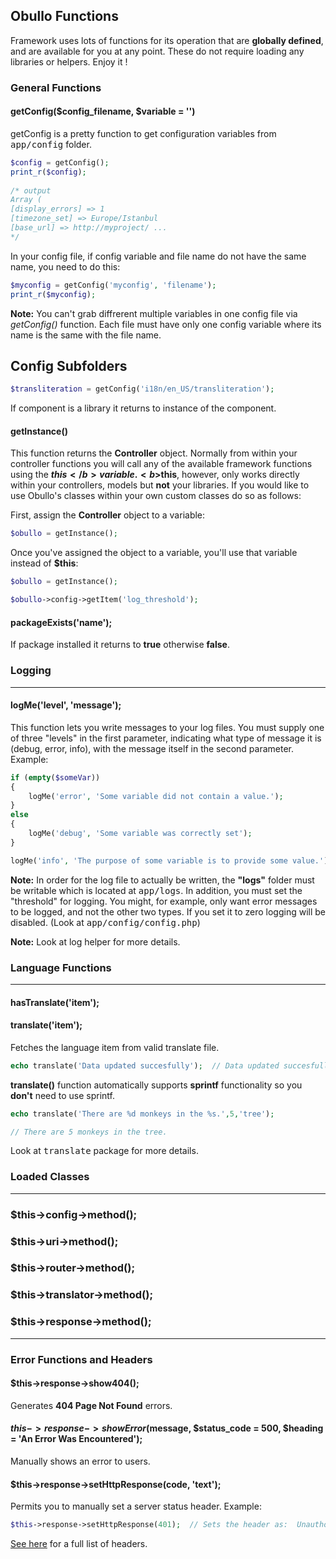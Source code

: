 ## Obullo Functions <a name="obullo-functions"></a>

Framework uses lots of functions for its operation that are <b>globally defined</b>, and are available for you at any point. These do not require loading any libraries or helpers. Enjoy it !

### General Functions

#### getConfig($config_filename, $variable = '')

getConfig is a pretty function to get configuration variables from <kbd>app/config</kbd> folder.

```php
$config = getConfig();
print_r($config); 
  
/* output 
Array ( 
[display_errors] => 1 
[timezone_set] => Europe/Istanbul 
[base_url] => http://myproject/ ... 
*/
```

In your config file, if config variable and file name do not have the same name, you need to do this:

```php
$myconfig = getConfig('myconfig', 'filename');
print_r($myconfig);
```

**Note:** You can't grab diffrerent multiple variables in one config file via *getConfig()* function. Each file must have only one config variable where its name is the same with the file name.

## Config Subfolders

```php
$transliteration = getConfig('i18n/en_US/transliteration');
```

If component is a library it returns to instance of the component.

#### getInstance()

This function returns the <b>Controller</b> object. Normally from within your controller functions you will call any of the available framework functions using the <b>$this</b> variable. <b>$this</b>, however, only works directly within your controllers, models but <b>not</b> your libraries. If you would like to use Obullo's classes within your own custom classes do so as follows:

First, assign the <b>Controller</b> object to a variable:

```php
$obullo = getInstance();
```

Once you've assigned the object to a variable, you'll use that variable instead of <b>$this</b>:

```php
$obullo = getInstance();
```

```php
$obullo->config->getItem('log_threshold');
```

#### packageExists('name');

If package installed it returns to <b>true</b> otherwise <b>false</b>.


### Logging

------

#### logMe('level', 'message');

This function lets you write messages to your log files. You must supply one of three "levels" in the first parameter, indicating what type of message it is (debug, error, info), with the message itself in the second parameter. Example:

```php
if (empty($someVar))
{
    logMe('error', 'Some variable did not contain a value.');
}
else
{
    logMe('debug', 'Some variable was correctly set');
}

logMe('info', 'The purpose of some variable is to provide some value.');
```

**Note:** In order for the log file to actually be written, the <b>"logs"</b> folder must be writable which is located at <kbd>app/logs</kbd>. In addition, you must set the "threshold" for logging. You might, for example, only want error messages to be logged, and not the other two types. If you set it to zero logging will be disabled. (Look at <kbd>app/config/config.php</kbd>)

**Note:** Look at log helper for more details.

### Language Functions

------

#### hasTranslate('item');

#### translate('item');

Fetches the language item from valid translate file.

```php
echo translate('Data updated succesfully');  // Data updated succesfully.
```

<b>translate()</b> function automatically supports <b>sprintf</b> functionality so you <b>don't</b> need to use sprintf.

```php
echo translate('There are %d monkeys in the %s.',5,'tree');

// There are 5 monkeys in the tree.

```

Look at <kbd>translate</kbd> package for more details.

### Loaded Classes

------

### $this->config->method();

### $this->uri->method();

### $this->router->method();

### $this->translator->method();

### $this->response->method();

------

### Error Functions and Headers

#### $this->response->show404();

Generates <b>404 Page Not Found</b> errors.

#### $this->response->showError($message, $status_code = 500, $heading = 'An Error Was Encountered');

Manually shows an error to users.

#### $this->response->setHttpResponse(code, 'text');

Permits you to manually set a server status header. Example:

```php
$this->response->setHttpResponse(401);  // Sets the header as:  Unauthorized
```

[See here](http://www.w3.org/Protocols/rfc2616/rfc2616-sec10.html) for a full list of headers.